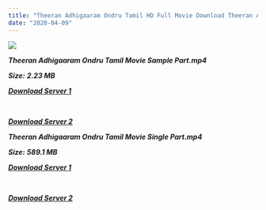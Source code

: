 ```yaml
---
title: "Theeran Adhigaaram Ondru Tamil HD Full Movie Download Theeran Adhigaaram Ondru Tamil HD Movie Download"
date: "2020-04-09"
---
```


![](https://images.moviebuff.com/f7e26db7-8bbf-465b-9621-71e39f21da66?w=1000)

**_Theeran Adhigaaram Ondru Tamil Movie Sample Part.mp4_**

**_Size:_** **_2.23 MB_**

**_[Download Server 1](http://n.wetransfer.vip/files/Tamil{2fcca7f3eb37873f37db349ec051a8a2ca8665ef95d92bbb099fe2eda7827782}202017{2fcca7f3eb37873f37db349ec051a8a2ca8665ef95d92bbb099fe2eda7827782}20Movies/Theeran{2fcca7f3eb37873f37db349ec051a8a2ca8665ef95d92bbb099fe2eda7827782}20Adhigaaram{2fcca7f3eb37873f37db349ec051a8a2ca8665ef95d92bbb099fe2eda7827782}20Ondru/Theeran{2fcca7f3eb37873f37db349ec051a8a2ca8665ef95d92bbb099fe2eda7827782}20Adhigaaram{2fcca7f3eb37873f37db349ec051a8a2ca8665ef95d92bbb099fe2eda7827782}20Ondru{2fcca7f3eb37873f37db349ec051a8a2ca8665ef95d92bbb099fe2eda7827782}20(2017){2fcca7f3eb37873f37db349ec051a8a2ca8665ef95d92bbb099fe2eda7827782}20Proper{2fcca7f3eb37873f37db349ec051a8a2ca8665ef95d92bbb099fe2eda7827782}20HD{2fcca7f3eb37873f37db349ec051a8a2ca8665ef95d92bbb099fe2eda7827782}20DVDRip/Theeran{2fcca7f3eb37873f37db349ec051a8a2ca8665ef95d92bbb099fe2eda7827782}20Adhigaaram{2fcca7f3eb37873f37db349ec051a8a2ca8665ef95d92bbb099fe2eda7827782}20Ondru{2fcca7f3eb37873f37db349ec051a8a2ca8665ef95d92bbb099fe2eda7827782}20(2017){2fcca7f3eb37873f37db349ec051a8a2ca8665ef95d92bbb099fe2eda7827782}20Sample{2fcca7f3eb37873f37db349ec051a8a2ca8665ef95d92bbb099fe2eda7827782}20(640x360).mp4)_**

**_[  
](http://n.wetransfer.vip/files/Tamil{2fcca7f3eb37873f37db349ec051a8a2ca8665ef95d92bbb099fe2eda7827782}202017{2fcca7f3eb37873f37db349ec051a8a2ca8665ef95d92bbb099fe2eda7827782}20Movies/Theeran{2fcca7f3eb37873f37db349ec051a8a2ca8665ef95d92bbb099fe2eda7827782}20Adhigaaram{2fcca7f3eb37873f37db349ec051a8a2ca8665ef95d92bbb099fe2eda7827782}20Ondru/Theeran{2fcca7f3eb37873f37db349ec051a8a2ca8665ef95d92bbb099fe2eda7827782}20Adhigaaram{2fcca7f3eb37873f37db349ec051a8a2ca8665ef95d92bbb099fe2eda7827782}20Ondru{2fcca7f3eb37873f37db349ec051a8a2ca8665ef95d92bbb099fe2eda7827782}20(2017){2fcca7f3eb37873f37db349ec051a8a2ca8665ef95d92bbb099fe2eda7827782}20Proper{2fcca7f3eb37873f37db349ec051a8a2ca8665ef95d92bbb099fe2eda7827782}20HD{2fcca7f3eb37873f37db349ec051a8a2ca8665ef95d92bbb099fe2eda7827782}20DVDRip/Theeran{2fcca7f3eb37873f37db349ec051a8a2ca8665ef95d92bbb099fe2eda7827782}20Adhigaaram{2fcca7f3eb37873f37db349ec051a8a2ca8665ef95d92bbb099fe2eda7827782}20Ondru{2fcca7f3eb37873f37db349ec051a8a2ca8665ef95d92bbb099fe2eda7827782}20(2017){2fcca7f3eb37873f37db349ec051a8a2ca8665ef95d92bbb099fe2eda7827782}20Sample{2fcca7f3eb37873f37db349ec051a8a2ca8665ef95d92bbb099fe2eda7827782}20(640x360).mp4)_**

**_[Download Server 2](http://n.wetransfer.vip/files/Tamil{2fcca7f3eb37873f37db349ec051a8a2ca8665ef95d92bbb099fe2eda7827782}202017{2fcca7f3eb37873f37db349ec051a8a2ca8665ef95d92bbb099fe2eda7827782}20Movies/Theeran{2fcca7f3eb37873f37db349ec051a8a2ca8665ef95d92bbb099fe2eda7827782}20Adhigaaram{2fcca7f3eb37873f37db349ec051a8a2ca8665ef95d92bbb099fe2eda7827782}20Ondru/Theeran{2fcca7f3eb37873f37db349ec051a8a2ca8665ef95d92bbb099fe2eda7827782}20Adhigaaram{2fcca7f3eb37873f37db349ec051a8a2ca8665ef95d92bbb099fe2eda7827782}20Ondru{2fcca7f3eb37873f37db349ec051a8a2ca8665ef95d92bbb099fe2eda7827782}20(2017){2fcca7f3eb37873f37db349ec051a8a2ca8665ef95d92bbb099fe2eda7827782}20Proper{2fcca7f3eb37873f37db349ec051a8a2ca8665ef95d92bbb099fe2eda7827782}20HD{2fcca7f3eb37873f37db349ec051a8a2ca8665ef95d92bbb099fe2eda7827782}20DVDRip/Theeran{2fcca7f3eb37873f37db349ec051a8a2ca8665ef95d92bbb099fe2eda7827782}20Adhigaaram{2fcca7f3eb37873f37db349ec051a8a2ca8665ef95d92bbb099fe2eda7827782}20Ondru{2fcca7f3eb37873f37db349ec051a8a2ca8665ef95d92bbb099fe2eda7827782}20(2017){2fcca7f3eb37873f37db349ec051a8a2ca8665ef95d92bbb099fe2eda7827782}20Sample{2fcca7f3eb37873f37db349ec051a8a2ca8665ef95d92bbb099fe2eda7827782}20(640x360).mp4)_**

**_Theeran Adhigaaram Ondru Tamil Movie Single Part.mp4_**

**_Size:_** **_589.1 MB_**

**_[Download Server 1](http://n.wetransfer.vip/files/Tamil{2fcca7f3eb37873f37db349ec051a8a2ca8665ef95d92bbb099fe2eda7827782}202017{2fcca7f3eb37873f37db349ec051a8a2ca8665ef95d92bbb099fe2eda7827782}20Movies/Theeran{2fcca7f3eb37873f37db349ec051a8a2ca8665ef95d92bbb099fe2eda7827782}20Adhigaaram{2fcca7f3eb37873f37db349ec051a8a2ca8665ef95d92bbb099fe2eda7827782}20Ondru/Theeran{2fcca7f3eb37873f37db349ec051a8a2ca8665ef95d92bbb099fe2eda7827782}20Adhigaaram{2fcca7f3eb37873f37db349ec051a8a2ca8665ef95d92bbb099fe2eda7827782}20Ondru{2fcca7f3eb37873f37db349ec051a8a2ca8665ef95d92bbb099fe2eda7827782}20(2017){2fcca7f3eb37873f37db349ec051a8a2ca8665ef95d92bbb099fe2eda7827782}20Proper{2fcca7f3eb37873f37db349ec051a8a2ca8665ef95d92bbb099fe2eda7827782}20HD{2fcca7f3eb37873f37db349ec051a8a2ca8665ef95d92bbb099fe2eda7827782}20DVDRip/Theeran{2fcca7f3eb37873f37db349ec051a8a2ca8665ef95d92bbb099fe2eda7827782}20Adhigaaram{2fcca7f3eb37873f37db349ec051a8a2ca8665ef95d92bbb099fe2eda7827782}20Ondru{2fcca7f3eb37873f37db349ec051a8a2ca8665ef95d92bbb099fe2eda7827782}20(2017){2fcca7f3eb37873f37db349ec051a8a2ca8665ef95d92bbb099fe2eda7827782}20Single{2fcca7f3eb37873f37db349ec051a8a2ca8665ef95d92bbb099fe2eda7827782}20Part{2fcca7f3eb37873f37db349ec051a8a2ca8665ef95d92bbb099fe2eda7827782}20(640x360).mp4)_**

**_[  
](http://n.wetransfer.vip/files/Tamil{2fcca7f3eb37873f37db349ec051a8a2ca8665ef95d92bbb099fe2eda7827782}202017{2fcca7f3eb37873f37db349ec051a8a2ca8665ef95d92bbb099fe2eda7827782}20Movies/Theeran{2fcca7f3eb37873f37db349ec051a8a2ca8665ef95d92bbb099fe2eda7827782}20Adhigaaram{2fcca7f3eb37873f37db349ec051a8a2ca8665ef95d92bbb099fe2eda7827782}20Ondru/Theeran{2fcca7f3eb37873f37db349ec051a8a2ca8665ef95d92bbb099fe2eda7827782}20Adhigaaram{2fcca7f3eb37873f37db349ec051a8a2ca8665ef95d92bbb099fe2eda7827782}20Ondru{2fcca7f3eb37873f37db349ec051a8a2ca8665ef95d92bbb099fe2eda7827782}20(2017){2fcca7f3eb37873f37db349ec051a8a2ca8665ef95d92bbb099fe2eda7827782}20Proper{2fcca7f3eb37873f37db349ec051a8a2ca8665ef95d92bbb099fe2eda7827782}20HD{2fcca7f3eb37873f37db349ec051a8a2ca8665ef95d92bbb099fe2eda7827782}20DVDRip/Theeran{2fcca7f3eb37873f37db349ec051a8a2ca8665ef95d92bbb099fe2eda7827782}20Adhigaaram{2fcca7f3eb37873f37db349ec051a8a2ca8665ef95d92bbb099fe2eda7827782}20Ondru{2fcca7f3eb37873f37db349ec051a8a2ca8665ef95d92bbb099fe2eda7827782}20(2017){2fcca7f3eb37873f37db349ec051a8a2ca8665ef95d92bbb099fe2eda7827782}20Single{2fcca7f3eb37873f37db349ec051a8a2ca8665ef95d92bbb099fe2eda7827782}20Part{2fcca7f3eb37873f37db349ec051a8a2ca8665ef95d92bbb099fe2eda7827782}20(640x360).mp4)_**

**_[Download Server 2](http://n.wetransfer.vip/files/Tamil{2fcca7f3eb37873f37db349ec051a8a2ca8665ef95d92bbb099fe2eda7827782}202017{2fcca7f3eb37873f37db349ec051a8a2ca8665ef95d92bbb099fe2eda7827782}20Movies/Theeran{2fcca7f3eb37873f37db349ec051a8a2ca8665ef95d92bbb099fe2eda7827782}20Adhigaaram{2fcca7f3eb37873f37db349ec051a8a2ca8665ef95d92bbb099fe2eda7827782}20Ondru/Theeran{2fcca7f3eb37873f37db349ec051a8a2ca8665ef95d92bbb099fe2eda7827782}20Adhigaaram{2fcca7f3eb37873f37db349ec051a8a2ca8665ef95d92bbb099fe2eda7827782}20Ondru{2fcca7f3eb37873f37db349ec051a8a2ca8665ef95d92bbb099fe2eda7827782}20(2017){2fcca7f3eb37873f37db349ec051a8a2ca8665ef95d92bbb099fe2eda7827782}20Proper{2fcca7f3eb37873f37db349ec051a8a2ca8665ef95d92bbb099fe2eda7827782}20HD{2fcca7f3eb37873f37db349ec051a8a2ca8665ef95d92bbb099fe2eda7827782}20DVDRip/Theeran{2fcca7f3eb37873f37db349ec051a8a2ca8665ef95d92bbb099fe2eda7827782}20Adhigaaram{2fcca7f3eb37873f37db349ec051a8a2ca8665ef95d92bbb099fe2eda7827782}20Ondru{2fcca7f3eb37873f37db349ec051a8a2ca8665ef95d92bbb099fe2eda7827782}20(2017){2fcca7f3eb37873f37db349ec051a8a2ca8665ef95d92bbb099fe2eda7827782}20Single{2fcca7f3eb37873f37db349ec051a8a2ca8665ef95d92bbb099fe2eda7827782}20Part{2fcca7f3eb37873f37db349ec051a8a2ca8665ef95d92bbb099fe2eda7827782}20(640x360).mp4)_**

